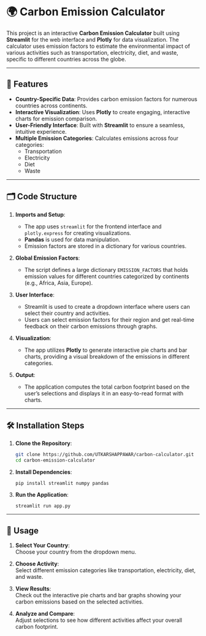 # 🌍 Carbon Emission Calculator

This project is an interactive **Carbon Emission Calculator** built using **Streamlit** for the web interface and **Plotly** for data visualization. The calculator uses emission factors to estimate the environmental impact of various activities such as transportation, electricity, diet, and waste, specific to different countries across the globe.

---

## 🚀 Features

- **Country-Specific Data**: Provides carbon emission factors for numerous countries across continents.
- **Interactive Visualization**: Uses **Plotly** to create engaging, interactive charts for emission comparison.
- **User-Friendly Interface**: Built with **Streamlit** to ensure a seamless, intuitive experience.
- **Multiple Emission Categories**: Calculates emissions across four categories:
  - Transportation
  - Electricity
  - Diet
  - Waste

---

## 🗂️ Code Structure

1. **Imports and Setup**:
   - The app uses `streamlit` for the frontend interface and `plotly.express` for creating visualizations.
   - **Pandas** is used for data manipulation.
   - Emission factors are stored in a dictionary for various countries.

2. **Global Emission Factors**:
   - The script defines a large dictionary `EMISSION_FACTORS` that holds emission values for different countries categorized by continents (e.g., Africa, Asia, Europe).

3. **User Interface**:
   - Streamlit is used to create a dropdown interface where users can select their country and activities.
   - Users can select emission factors for their region and get real-time feedback on their carbon emissions through graphs.

4. **Visualization**:
   - The app utilizes **Plotly** to generate interactive pie charts and bar charts, providing a visual breakdown of the emissions in different categories.

5. **Output**:
   - The application computes the total carbon footprint based on the user’s selections and displays it in an easy-to-read format with charts.
  
---

## 🛠️ Installation Steps

1. **Clone the Repository**:
   ```bash
   git clone https://github.com/UTKARSHAPPAWAR/carbon-calculator.git
   cd carbon-emission-calculator
   ```
2. **Install Dependencies**:
   ```
   pip install streamlit numpy pandas 
   ```
3. **Run the Application**:
   ```
   streamlit run app.py
   ```

---
## 🎨 Usage

1. **Select Your Country**:  
   Choose your country from the dropdown menu.

2. **Choose Activity**:  
   Select different emission categories like transportation, electricity, diet, and waste.

3. **View Results**:  
   Check out the interactive pie charts and bar graphs showing your carbon emissions based on the selected activities.

4. **Analyze and Compare**:  
   Adjust selections to see how different activities affect your overall carbon footprint.
